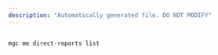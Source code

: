 ```yaml
---
description: "Automatically generated file. DO NOT MODIFY"
---
```


```cli

mgc me direct-reports list

```